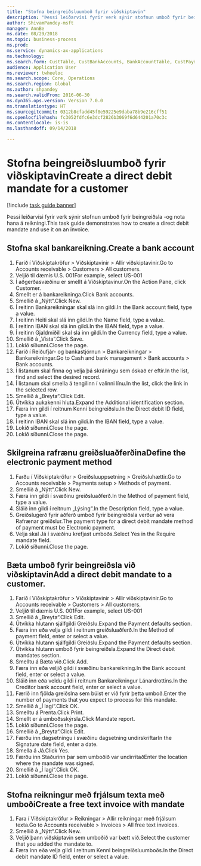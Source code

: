```yaml
--- 
title: "Stofna beingreiðsluumboð fyrir viðskiptavin"
description: "Þessi leiðarvísi fyrir verk sýnir stofnun umboð fyrir beingreiðsla -og nota hana á reikningi."
author: ShivamPandey-msft
manager: AnnBe
ms.date: 08/29/2018
ms.topic: business-process
ms.prod: 
ms.service: dynamics-ax-applications
ms.technology: 
ms.search.form: CustTable, CustBankAccounts, BankAccountTable, CustPaymMode, CustDirectDebitMandate, BankAccountTableLookUp, SrsReportViewerForm,  LogisticsAddressCityLookup, CustFreeInvoice, CustTableLookup
audience: Application User
ms.reviewer: twheeloc
ms.search.scope: Core, Operations
ms.search.region: Global
ms.author: shpandey
ms.search.validFrom: 2016-06-30
ms.dyn365.ops.version: Version 7.0.0
ms.translationtype: HT
ms.sourcegitcommit: 0312b8cfadd45f8e59225e9daba78b9e216cff51
ms.openlocfilehash: fc3052fdfc6e3dcf2826b3069f6d644201a70c3c
ms.contentlocale: is-is
ms.lasthandoff: 09/14/2018

---
```

# <a name="create-a-direct-debit-mandate-for-a-customer"></a><span data-ttu-id="da6af-103">Stofna beingreiðsluumboð fyrir viðskiptavin</span><span class="sxs-lookup"><span data-stu-id="da6af-103">Create a direct debit mandate for a customer</span></span>

[!include [task guide banner](../../includes/task-guide-banner.md)]

<span data-ttu-id="da6af-104">Þessi leiðarvísi fyrir verk sýnir stofnun umboð fyrir beingreiðsla -og nota hana á reikningi.</span><span class="sxs-lookup"><span data-stu-id="da6af-104">This task guide demonstrates how to create a direct debit mandate and use it on an invoice.</span></span>


## <a name="create-a-bank-account"></a><span data-ttu-id="da6af-105">Stofna skal bankareikning.</span><span class="sxs-lookup"><span data-stu-id="da6af-105">Create a bank account</span></span>
1. <span data-ttu-id="da6af-106">Farið í Viðskiptakröfur > Viðskiptavinir > Allir viðskiptavinir.</span><span class="sxs-lookup"><span data-stu-id="da6af-106">Go to Accounts receivable > Customers > All customers.</span></span>
2. <span data-ttu-id="da6af-107">Veljið til dæmis U.S. 001</span><span class="sxs-lookup"><span data-stu-id="da6af-107">For example, select US-001</span></span>
3. <span data-ttu-id="da6af-108">Í aðgerðasvæðinu er smellt á Viðskiptavinur.</span><span class="sxs-lookup"><span data-stu-id="da6af-108">On the Action Pane, click Customer.</span></span>
4. <span data-ttu-id="da6af-109">Smellt er á bankareikninga.</span><span class="sxs-lookup"><span data-stu-id="da6af-109">Click Bank accounts.</span></span>
5. <span data-ttu-id="da6af-110">Smellið á „Nýtt“.</span><span class="sxs-lookup"><span data-stu-id="da6af-110">Click New.</span></span>
6. <span data-ttu-id="da6af-111">Í reitinn Bankareikningar skal slá inn gildi.</span><span class="sxs-lookup"><span data-stu-id="da6af-111">In the Bank account field, type a value.</span></span>
7. <span data-ttu-id="da6af-112">Í reitinn Heiti skal slá inn gildi.</span><span class="sxs-lookup"><span data-stu-id="da6af-112">In the Name field, type a value.</span></span>
8. <span data-ttu-id="da6af-113">Í reitinn IBAN skal slá inn gildi.</span><span class="sxs-lookup"><span data-stu-id="da6af-113">In the IBAN field, type a value.</span></span>
9. <span data-ttu-id="da6af-114">Í reitinn Gjaldmiðill skal slá inn gildi.</span><span class="sxs-lookup"><span data-stu-id="da6af-114">In the Currency field, type a value.</span></span>
10. <span data-ttu-id="da6af-115">Smellið á „Vista“.</span><span class="sxs-lookup"><span data-stu-id="da6af-115">Click Save.</span></span>
11. <span data-ttu-id="da6af-116">Lokið síðunni.</span><span class="sxs-lookup"><span data-stu-id="da6af-116">Close the page.</span></span>
12. <span data-ttu-id="da6af-117">Farið í Reiðufjár- og bankastjórnun > Bankareikningar > Bankareikningar.</span><span class="sxs-lookup"><span data-stu-id="da6af-117">Go to Cash and bank management > Bank accounts > Bank accounts.</span></span>
13. <span data-ttu-id="da6af-118">Í listanum skal finna og velja þá skráningu sem óskað er eftir.</span><span class="sxs-lookup"><span data-stu-id="da6af-118">In the list, find and select the desired record.</span></span>
14. <span data-ttu-id="da6af-119">Í listanum skal smella á tengilinn í valinni línu.</span><span class="sxs-lookup"><span data-stu-id="da6af-119">In the list, click the link in the selected row.</span></span>
15. <span data-ttu-id="da6af-120">Smellið á „Breyta“.</span><span class="sxs-lookup"><span data-stu-id="da6af-120">Click Edit.</span></span>
16. <span data-ttu-id="da6af-121">Útvíkka aukakenni hluta.</span><span class="sxs-lookup"><span data-stu-id="da6af-121">Expand the Additional identification section.</span></span>
17. <span data-ttu-id="da6af-122">Færa inn gildi í reitnum Kenni beingreiðslu.</span><span class="sxs-lookup"><span data-stu-id="da6af-122">In the Direct debit ID field, type a value.</span></span>
18. <span data-ttu-id="da6af-123">Í reitinn IBAN skal slá inn gildi.</span><span class="sxs-lookup"><span data-stu-id="da6af-123">In the IBAN field, type a value.</span></span>
19. <span data-ttu-id="da6af-124">Lokið síðunni.</span><span class="sxs-lookup"><span data-stu-id="da6af-124">Close the page.</span></span>
20. <span data-ttu-id="da6af-125">Lokið síðunni.</span><span class="sxs-lookup"><span data-stu-id="da6af-125">Close the page.</span></span>

## <a name="define-the-electronic-payment-method"></a><span data-ttu-id="da6af-126">Skilgreina rafrænu greiðsluaðferðina</span><span class="sxs-lookup"><span data-stu-id="da6af-126">Define the electronic payment method</span></span>
1. <span data-ttu-id="da6af-127">Farðu í Viðskiptakröfur > Greiðsluuppsetning > Greiðsluhættir.</span><span class="sxs-lookup"><span data-stu-id="da6af-127">Go to Accounts receivable > Payments setup > Methods of payment.</span></span>
2. <span data-ttu-id="da6af-128">Smellið á „Nýtt“.</span><span class="sxs-lookup"><span data-stu-id="da6af-128">Click New.</span></span>
3. <span data-ttu-id="da6af-129">Færa inn gildi í svæðinu greiðsluaðferð.</span><span class="sxs-lookup"><span data-stu-id="da6af-129">In the Method of payment field, type a value.</span></span>
4. <span data-ttu-id="da6af-130">Sláið inn gildi í reitnum „Lýsing“.</span><span class="sxs-lookup"><span data-stu-id="da6af-130">In the Description field, type a value.</span></span>
5. <span data-ttu-id="da6af-131">Greiðslugerð fyrir aðferð umboð fyrir beingreiðsla verður að vera Rafrænar greiðslur.</span><span class="sxs-lookup"><span data-stu-id="da6af-131">The payment type for a direct debit mandate method of payment must be Electronic payment.</span></span>
6. <span data-ttu-id="da6af-132">Velja skal Já í svæðinu krefjast umboðs.</span><span class="sxs-lookup"><span data-stu-id="da6af-132">Select Yes in the Require mandate field.</span></span>
7. <span data-ttu-id="da6af-133">Lokið síðunni.</span><span class="sxs-lookup"><span data-stu-id="da6af-133">Close the page.</span></span>

## <a name="add-a-direct-debit-mandate-to-a-customer"></a><span data-ttu-id="da6af-134">Bæta umboð fyrir beingreiðsla við viðskiptavin</span><span class="sxs-lookup"><span data-stu-id="da6af-134">Add a direct debit mandate to a customer.</span></span>
1. <span data-ttu-id="da6af-135">Farið í Viðskiptakröfur > Viðskiptavinir > Allir viðskiptavinir.</span><span class="sxs-lookup"><span data-stu-id="da6af-135">Go to Accounts receivable > Customers > All customers.</span></span>
2. <span data-ttu-id="da6af-136">Veljið til dæmis U.S. 001</span><span class="sxs-lookup"><span data-stu-id="da6af-136">For example, select US-001</span></span>
3. <span data-ttu-id="da6af-137">Smellið á „Breyta“.</span><span class="sxs-lookup"><span data-stu-id="da6af-137">Click Edit.</span></span>
4. <span data-ttu-id="da6af-138">Útvíkka hlutann sjálfgildi Greiðslu.</span><span class="sxs-lookup"><span data-stu-id="da6af-138">Expand the Payment defaults section.</span></span>
5. <span data-ttu-id="da6af-139">Færa inn eða velja gildi í reitnum greiðsluaðferð.</span><span class="sxs-lookup"><span data-stu-id="da6af-139">In the Method of payment field, enter or select a value.</span></span>
6. <span data-ttu-id="da6af-140">Útvíkka hlutann sjálfgildi Greiðslu.</span><span class="sxs-lookup"><span data-stu-id="da6af-140">Expand the Payment defaults section.</span></span>
7. <span data-ttu-id="da6af-141">Útvíkka hlutann umboð fyrir beingreiðsla.</span><span class="sxs-lookup"><span data-stu-id="da6af-141">Expand the Direct debit mandates section.</span></span>
8. <span data-ttu-id="da6af-142">Smelltu á Bæta við.</span><span class="sxs-lookup"><span data-stu-id="da6af-142">Click Add.</span></span>
9. <span data-ttu-id="da6af-143">Færa inn eða veljið gildi í svæðinu bankareikning.</span><span class="sxs-lookup"><span data-stu-id="da6af-143">In the Bank account field, enter or select a value.</span></span>
10. <span data-ttu-id="da6af-144">Sláið inn eða veldu gildi í reitnum Bankareikningur Lánardrottins.</span><span class="sxs-lookup"><span data-stu-id="da6af-144">In the Creditor bank account field, enter or select a value.</span></span>
11. <span data-ttu-id="da6af-145">Færið inn fjölda greiðslna sem búist er við fyrir þetta umboð.</span><span class="sxs-lookup"><span data-stu-id="da6af-145">Enter the number of payments that you expect to process for this mandate.</span></span>
12. <span data-ttu-id="da6af-146">Smellið á „Í lagi“.</span><span class="sxs-lookup"><span data-stu-id="da6af-146">Click OK.</span></span>
13. <span data-ttu-id="da6af-147">Smelltu á Prenta.</span><span class="sxs-lookup"><span data-stu-id="da6af-147">Click Print.</span></span>
14. <span data-ttu-id="da6af-148">Smellt er á umboðsskýrsla.</span><span class="sxs-lookup"><span data-stu-id="da6af-148">Click Mandate report.</span></span>
15. <span data-ttu-id="da6af-149">Lokið síðunni.</span><span class="sxs-lookup"><span data-stu-id="da6af-149">Close the page.</span></span>
16. <span data-ttu-id="da6af-150">Smellið á „Breyta“.</span><span class="sxs-lookup"><span data-stu-id="da6af-150">Click Edit.</span></span>
17. <span data-ttu-id="da6af-151">Færðu inn dagsetningu í svæðinu dagsetning undirskriftar</span><span class="sxs-lookup"><span data-stu-id="da6af-151">In the Signature date field, enter a date.</span></span>
18. <span data-ttu-id="da6af-152">Smella á Já.</span><span class="sxs-lookup"><span data-stu-id="da6af-152">Click Yes.</span></span>
19. <span data-ttu-id="da6af-153">Færðu inn Staðurinn þar sem umboðið var undirritað</span><span class="sxs-lookup"><span data-stu-id="da6af-153">Enter the location where the mandate was signed.</span></span>
20. <span data-ttu-id="da6af-154">Smellið á „Í lagi“.</span><span class="sxs-lookup"><span data-stu-id="da6af-154">Click OK.</span></span>
21. <span data-ttu-id="da6af-155">Lokið síðunni.</span><span class="sxs-lookup"><span data-stu-id="da6af-155">Close the page.</span></span>

## <a name="create-a-free-text-invoice-with-mandate"></a><span data-ttu-id="da6af-156">Stofna reikningur með frjálsum texta með umboði</span><span class="sxs-lookup"><span data-stu-id="da6af-156">Create a free text invoice with mandate</span></span>
1. <span data-ttu-id="da6af-157">Fara í Viðskiptakröfur > Reikningar > Allir reikningar með frjálsum texta.</span><span class="sxs-lookup"><span data-stu-id="da6af-157">Go to Accounts receivable > Invoices > All free text invoices.</span></span>
2. <span data-ttu-id="da6af-158">Smellið á „Nýtt“.</span><span class="sxs-lookup"><span data-stu-id="da6af-158">Click New.</span></span>
3. <span data-ttu-id="da6af-159">Veljið þann viðskiptavin sem umboðið var bætt við.</span><span class="sxs-lookup"><span data-stu-id="da6af-159">Select the customer that you added the mandate to.</span></span>
4. <span data-ttu-id="da6af-160">Færa inn eða velja gildi í reitnum Kenni beingreiðsluumboðs.</span><span class="sxs-lookup"><span data-stu-id="da6af-160">In the Direct debit mandate ID field, enter or select a value.</span></span>


